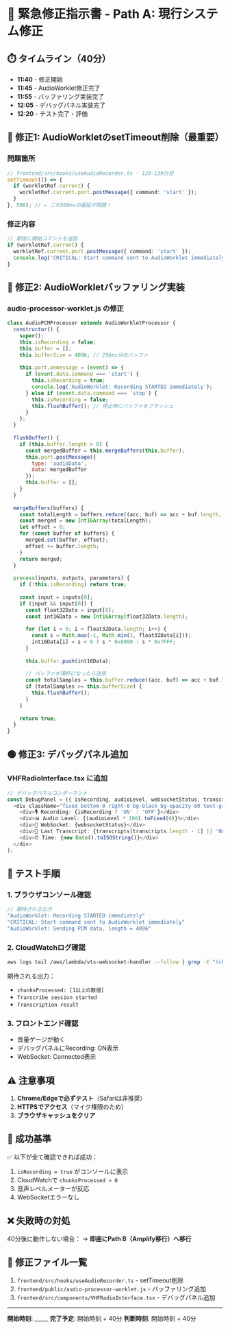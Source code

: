# 🚨 緊急修正指示書 - Path A: 現行システム修正

## ⏱️ タイムライン（40分）
- **11:40** - 修正開始
- **11:45** - AudioWorklet修正完了
- **11:55** - バッファリング実装完了
- **12:05** - デバッグパネル実装完了
- **12:20** - テスト完了・評価

## 🔴 修正1: AudioWorkletのsetTimeout削除（最重要）

### 問題箇所
```typescript
// frontend/src/hooks/useAudioRecorder.ts - 129-139行目
setTimeout(() => {
  if (workletRef.current) {
    workletRef.current.port.postMessage({ command: 'start' });
  }
}, 500); // ← この500msの遅延が問題！
```

### 修正内容
```typescript
// 即座に開始コマンドを送信
if (workletRef.current) {
  workletRef.current.port.postMessage({ command: 'start' });
  console.log('CRITICAL: Start command sent to AudioWorklet immediately');
}
```

## 🔵 修正2: AudioWorkletバッファリング実装

### audio-processor-worklet.js の修正
```javascript
class AudioPCMProcessor extends AudioWorkletProcessor {
  constructor() {
    super();
    this.isRecording = false;
    this.buffer = [];
    this.bufferSize = 4096; // 256ms分のバッファ
    
    this.port.onmessage = (event) => {
      if (event.data.command === 'start') {
        this.isRecording = true;
        console.log('AudioWorklet: Recording STARTED immediately');
      } else if (event.data.command === 'stop') {
        this.isRecording = false;
        this.flushBuffer(); // 停止時にバッファをフラッシュ
      }
    };
  }
  
  flushBuffer() {
    if (this.buffer.length > 0) {
      const mergedBuffer = this.mergeBuffers(this.buffer);
      this.port.postMessage({
        type: 'audioData',
        data: mergedBuffer
      });
      this.buffer = [];
    }
  }
  
  mergeBuffers(buffers) {
    const totalLength = buffers.reduce((acc, buf) => acc + buf.length, 0);
    const merged = new Int16Array(totalLength);
    let offset = 0;
    for (const buffer of buffers) {
      merged.set(buffer, offset);
      offset += buffer.length;
    }
    return merged;
  }
  
  process(inputs, outputs, parameters) {
    if (!this.isRecording) return true;
    
    const input = inputs[0];
    if (input && input[0]) {
      const float32Data = input[0];
      const int16Data = new Int16Array(float32Data.length);
      
      for (let i = 0; i < float32Data.length; i++) {
        const s = Math.max(-1, Math.min(1, float32Data[i]));
        int16Data[i] = s < 0 ? s * 0x8000 : s * 0x7FFF;
      }
      
      this.buffer.push(int16Data);
      
      // バッファが満杯になったら送信
      const totalSamples = this.buffer.reduce((acc, buf) => acc + buf.length, 0);
      if (totalSamples >= this.bufferSize) {
        this.flushBuffer();
      }
    }
    
    return true;
  }
}
```

## 🟢 修正3: デバッグパネル追加

### VHFRadioInterface.tsx に追加
```typescript
// デバッグパネルコンポーネント
const DebugPanel = ({ isRecording, audioLevel, websocketStatus, transcripts }) => (
  <div className="fixed bottom-0 right-0 bg-black bg-opacity-80 text-green-400 p-4 font-mono text-xs">
    <div>🎙️ Recording: {isRecording ? 'ON' : 'OFF'}</div>
    <div>📊 Audio Level: {(audioLevel * 100).toFixed(0)}%</div>
    <div>🔌 WebSocket: {websocketStatus}</div>
    <div>📝 Last Transcript: {transcripts[transcripts.length - 1] || 'None'}</div>
    <div>⏰ Time: {new Date().toISOString()}</div>
  </div>
);
```

## 🎯 テスト手順

### 1. ブラウザコンソール確認
```javascript
// 期待される出力
"AudioWorklet: Recording STARTED immediately"
"CRITICAL: Start command sent to AudioWorklet immediately"
"AudioWorklet: Sending PCM data, length = 4096"
```

### 2. CloudWatchログ確認
```bash
aws logs tail /aws/lambda/vts-websocket-handler --follow | grep -E "(chunksProcessed|Transcribe|audioData)"
```

期待される出力：
- `chunksProcessed: [1以上の数値]`
- `Transcribe session started`
- `Transcription result`

### 3. フロントエンド確認
- 音量ゲージが動く
- デバッグパネルにRecording: ON表示
- WebSocket: Connected表示

## ⚠️ 注意事項

1. **Chrome/Edgeで必ずテスト**（Safariは非推奨）
2. **HTTPSでアクセス**（マイク権限のため）
3. **ブラウザキャッシュをクリア**

## 🚦 成功基準

✅ 以下が全て確認できれば成功：
1. `isRecording = true` がコンソールに表示
2. CloudWatchで `chunksProcessed > 0`
3. 音声レベルメーターが反応
4. WebSocketエラーなし

## ❌ 失敗時の対処

40分後に動作しない場合：
→ **即座にPath B（Amplify移行）へ移行**

## 📝 修正ファイル一覧

1. `frontend/src/hooks/useAudioRecorder.ts` - setTimeout削除
2. `frontend/public/audio-processor-worklet.js` - バッファリング追加
3. `frontend/src/components/VHFRadioInterface.tsx` - デバッグパネル追加

---

**開始時刻**: _____
**完了予定**: 開始時刻 + 40分
**判断時刻**: 開始時刻 + 40分